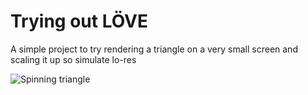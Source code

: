 # Trying out LÖVE

A simple project to try rendering a triangle on a very small screen and scaling it up so simulate lo-res

![Spinning triangle](https://user-images.githubusercontent.com/17215508/31232479-4797694e-a9ea-11e7-85a5-5a6e67b2d415.png)
